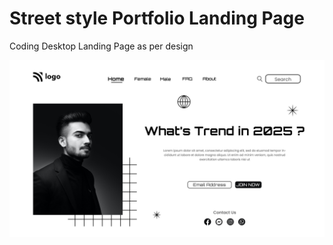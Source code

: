 # Street style Portfolio Landing Page
Coding Desktop Landing Page as per design

![Portfolio Landing Page](https://raw.githubusercontent.com/dikidev/Frontend-Projects/main/1.png)

